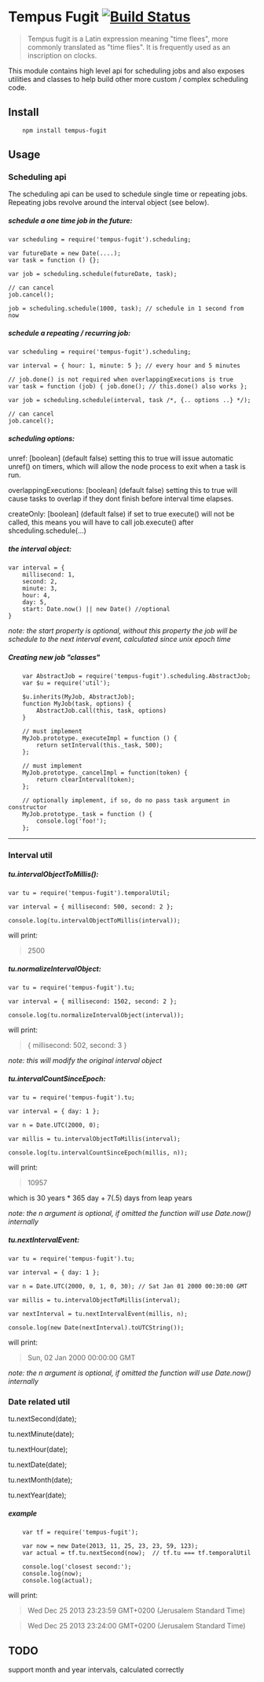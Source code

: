 # Tempus Fugit [![Build Status](https://secure.travis-ci.org/kessler/tempus-fugit.png?branch=master)](http://travis-ci.org/kessler/tempus-fugit)

> Tempus fugit is a Latin expression meaning "time flees", more commonly translated as "time flies". It is frequently used as an inscription on clocks.

This module contains high level api for scheduling jobs and also exposes utilities and classes to help build other more custom / complex scheduling code.

Install
-------
```
	npm install tempus-fugit
```

Usage
-----
### Scheduling api

The scheduling api can be used to schedule single time or repeating jobs. Repeating jobs revolve around the interval object (see below).

##### schedule a one time job in the future:
```
var scheduling = require('tempus-fugit').scheduling;

var futureDate = new Date(....);
var task = function () {};

var job = scheduling.schedule(futureDate, task);

// can cancel
job.cancel();

job = scheduling.schedule(1000, task); // schedule in 1 second from now
```

##### schedule a repeating / recurring job:
```
var scheduling = require('tempus-fugit').scheduling;

var interval = { hour: 1, minute: 5 }; // every hour and 5 minutes

// job.done() is not required when overlappingExecutions is true
var task = function (job) { job.done(); // this.done() also works };

var job = scheduling.schedule(interval, task /*, {.. options ..} */);

// can cancel
job.cancel();
```
##### scheduling options:

unref: \[boolean\] (default false) setting this to true will issue automatic unref() on timers, which will allow the node process to exit when a task is run.

overlappingExecutions: \[boolean\] (default false) setting this to true will cause tasks to overlap if
they dont finish before interval time elapses.

createOnly: \[boolean\] (default false) if set to true execute() will not be called, this means you will have to call job.execute() after shceduling.schedule(...)

##### the interval object:
```
var interval = {
	millisecond: 1,
	second: 2,
	minute: 3,
	hour: 4,
	day: 5,
	start: Date.now() || new Date() //optional
}
```
_note: the start property is optional, without this property the job will be schedule to the next interval event, calculated since unix epoch time_

##### Creating new job "classes"
```
	var AbstractJob = require('tempus-fugit').scheduling.AbstractJob;
	var $u = require('util');

	$u.inherits(MyJob, AbstractJob);
	function MyJob(task, options) {
		AbstractJob.call(this, task, options)
	}

	// must implement
	MyJob.prototype._executeImpl = function () {
		return setInterval(this._task, 500);
	};

	// must implement
	MyJob.prototype._cancelImpl = function(token) {
		return clearInterval(token);
	};

	// optionally implement, if so, do no pass task argument in constructor
	MyJob.prototype._task = function () {
		console.log('foo!');
	};

```
- - -
### Interval util

##### tu.intervalObjectToMillis():
```
var tu = require('tempus-fugit').temporalUtil;

var interval = { millisecond: 500, second: 2 };

console.log(tu.intervalObjectToMillis(interval));
```
will print:

> 2500

##### tu.normalizeIntervalObject:
```
var tu = require('tempus-fugit').tu;

var interval = { millisecond: 1502, second: 2 };

console.log(tu.normalizeIntervalObject(interval));
```
will print:

> { millisecond: 502, second: 3 }

_note: this will modify the original interval object_

##### tu.intervalCountSinceEpoch:
```
var tu = require('tempus-fugit').tu;

var interval = { day: 1 };

var n = Date.UTC(2000, 0);

var millis = tu.intervalObjectToMillis(interval);

console.log(tu.intervalCountSinceEpoch(millis, n));

```
will print:

> 10957

which is 30 years * 365 day + 7(.5) days from leap years

_note: the n argument is optional, if omitted the function will use Date.now() internally_

##### tu.nextIntervalEvent:
```
var tu = require('tempus-fugit').tu;

var interval = { day: 1 };

var n = Date.UTC(2000, 0, 1, 0, 30); // Sat Jan 01 2000 00:30:00 GMT

var millis = tu.intervalObjectToMillis(interval);

var nextInterval = tu.nextIntervalEvent(millis, n);

console.log(new Date(nextInterval).toUTCString());

```
will print:

> Sun, 02 Jan 2000 00:00:00 GMT

_note: the n argument is optional, if omitted the function will use Date.now() internally_


### Date related util

tu.nextSecond(date);

tu.nextMinute(date);

tu.nextHour(date);

tu.nextDate(date);

tu.nextMonth(date);

tu.nextYear(date);

##### example
```
	var tf = require('tempus-fugit');

	var now = new Date(2013, 11, 25, 23, 23, 59, 123);
	var actual = tf.tu.nextSecond(now);  // tf.tu === tf.temporalUtil

	console.log('closest second:');
	console.log(now);
	console.log(actual);

```
will print:

> Wed Dec 25 2013 23:23:59 GMT+0200 (Jerusalem Standard Time)

> Wed Dec 25 2013 23:24:00 GMT+0200 (Jerusalem Standard Time)

TODO
----
support month and year intervals, calculated correctly


